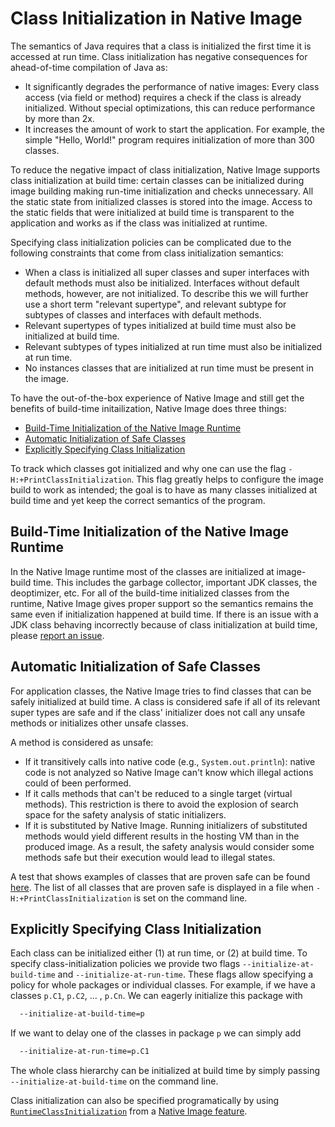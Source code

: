 # Class Initialization in Native Image

The semantics of Java requires that a class is initialized the first time it is accessed at run time.
Class initialization has negative consequences for ahead-of-time compilation of Java as:

* It significantly degrades the performance of native images: Every class access (via field or method) requires a check if the class is already initialized. Without special optimizations, this can reduce performance by more than 2x.
* It increases the amount of work to start the application. For example, the simple "Hello, World!" program requires initialization of more than 300 classes.

To reduce the negative impact of class initialization, Native Image supports class initialization at build time: certain classes can be initialized during image building making run-time initialization and checks unnecessary.
All the static state from initialized classes is stored into the image.
Access to the static fields that were initialized at build time is transparent to the application and works as if the class was initialized at runtime.

Specifying class initialization policies can be complicated due to the following constraints that come from class initialization semantics:

* When a class is initialized all super classes and super interfaces with default methods must also be initialized.
Interfaces without default methods, however, are not initialized. To describe this we will further use a short term "relevant supertype", and relevant subtype for subtypes of classes and interfaces with default methods.
* Relevant supertypes of types initialized at build time must also be initialized at build time.
* Relevant subtypes of types initialized at run time must also be initialized at run time.
* No instances classes that are initialized at run time must be present in the image.

To have the out-of-the-box experience of Native Image and still get the benefits of build-time initailization, Native Image does three things:

* [Build-Time Initialization of the Native Image Runtime](#build-time-initialization-of-the-native-image-runtime)
* [Automatic Initialization of Safe Classes](#automatic-initialization-of-safe-classes)
* [Explicitly Specifying Class Initialization](#explicitly-specifying-class-initialization)

To track which classes got initialized and why one can use the flag `-H:+PrintClassInitialization`.
This flag greatly helps to configure the image build to work as intended; the goal is to have as many classes initialized at build time and yet keep the correct semantics of the program.


## Build-Time Initialization of the Native Image Runtime

In the Native Image runtime most of the classes are initialized at image-build time.
This includes the garbage collector, important JDK classes, the deoptimizer, etc.
For all of the build-time initialized classes from the runtime, Native Image gives proper support so the semantics remains the same even if initialization happened at build time.
If there is an issue with a JDK class behaving incorrectly because of class initialization at build time, please [report an issue](https://github.com/oracle/graal/issues/new).


## Automatic Initialization of Safe Classes

For application classes, the Native Image tries to find classes that can be safely initialized at build time.
A class is considered safe if all of its relevant super types are safe and if the class' initializer does not call any unsafe methods or initializes other unsafe classes.

A method is considered as unsafe:

* If it transitively calls into native code (e.g., `System.out.println`): native code is not analyzed so Native Image can't know which illegal actions could of been performed.
* If it calls methods that can't be reduced to a single target (virtual methods).
This restriction is there to avoid the explosion of search space for the safety analysis of static initializers.
* If it is substituted by Native Image. Running initializers of substituted methods would yield different results in the hosting VM than in the produced image.
As a result, the safety analysis would consider some methods safe but their execution would lead to illegal states.

A test that shows examples of classes that are proven safe can be found [here](src/com.oracle.svm.test/src/com/oracle/svm/test/TestClassInitializationMustBeSafe.java).
The list of all classes that are proven safe is displayed in a file when `-H:+PrintClassInitialization` is set on the command line.


## Explicitly Specifying Class Initialization

Each class can be initialized either (1) at run time, or (2) at build time.
To specify class-initialization policies we provide two flags `--initialize-at-build-time` and `--initialize-at-run-time`.
These flags allow specifying a policy for whole packages or individual classes.
For example, if we have a classes `p.C1`, `p.C2`, … , `p.Cn`. We can eagerly initialize this package with

```bash
  --initialize-at-build-time=p
```

If we want to delay one of the classes in package `p` we can simply add

```bash
  --initialize-at-run-time=p.C1
```

The whole class hierarchy can be initialized at build time by simply passing `--initialize-at-build-time` on the command line.

Class initialization can also be specified programatically by using [`RuntimeClassInitialization`](https://github.com/oracle/graal/blob/master/sdk/src/org.graalvm.nativeimage/src/org/graalvm/nativeimage/hosted/RuntimeClassInitialization.java) from a [Native Image feature](https://github.com/oracle/graal/blob/master/sdk/src/org.graalvm.nativeimage/src/org/graalvm/nativeimage/hosted/Feature.java).
